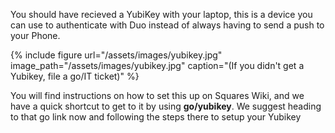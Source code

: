 You should have recieved a YubiKey with your laptop, this is a device you can use to authenticate with Duo instead of always having to send a push to your Phone.

{% include figure url="/assets/images/yubikey.jpg" image_path="/assets/images/yubikey.jpg" caption="(If you didn't get a Yubikey, file a go/IT ticket)" %}

You will find instructions on how to set this up on Squares Wiki, and we have a quick shortcut to get to it by using __go/yubikey__. We suggest heading to that go link now and following the steps there to setup your Yubikey
